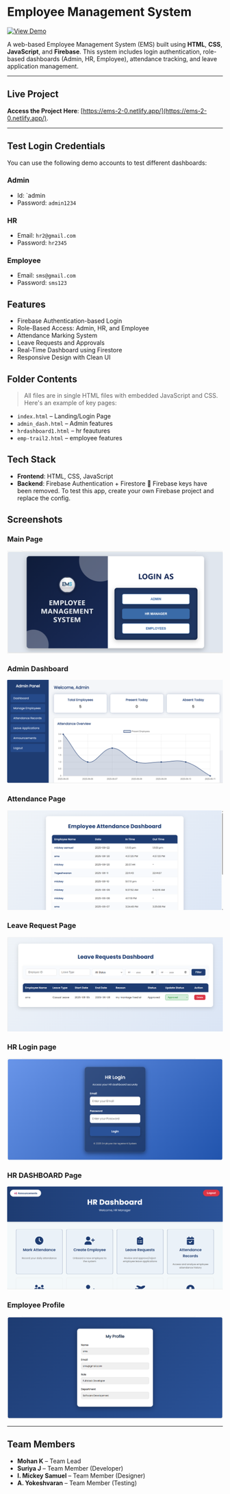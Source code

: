 # Employee Management System 

[![View Demo](https://img.shields.io/badge/Live-Demo-blue)](https://ems-2-0.netlify.app/)

A web-based Employee Management System (EMS) built using **HTML**, **CSS**, **JavaScript**, and **Firebase**. This system includes login authentication, role-based dashboards (Admin, HR, Employee), attendance tracking, and leave application management.

---

##  Live Project

 **Access the Project Here**: [https://ems-2-0.netlify.app/](https://ems-2-0.netlify.app/).

---

##  Test Login Credentials

You can use the following demo accounts to test different dashboards:

###  Admin
- Id: `admin
- Password: `admin1234`

###  HR
- Email: `hr2@gmail.com`
- Password: `hr2345`

###  Employee
- Email: `sms@gmail.com`
- Password: `sms123`



##  Features

-  Firebase Authentication-based Login
-  Role-Based Access: Admin, HR, and Employee
-  Attendance Marking System
-  Leave Requests and Approvals
-  Real-Time Dashboard using Firestore
-  Responsive Design with Clean UI

##  Folder Contents

> All files are in single HTML files with embedded JavaScript and CSS. Here's an example of key pages:

- `index.html` – Landing/Login Page
- `admin_dash.html` – Admin features
- `hrdashboard1.html` – hr feautures
- `emp-trail2.html` – employee features

##  Tech Stack

- **Frontend**: HTML, CSS, JavaScript
- **Backend**: Firebase Authentication + Firestore
🔐 Firebase keys have been removed. To test this app, create your own Firebase project and replace the config.
##  Screenshots

###  Main  Page
![EMS](Screenshots/mainpage.png)

###  Admin Dashboard
![Dashboard](Screenshots/Admindashboard.png)

###  Attendance Page
![Attendance](Screenshots/Empattend.png)

###  Leave Request Page
![Leave](Screenshots/Leave.png)

### HR Login page
![Login page](Screenshots/Hrlogin.png)

### HR DASHBOARD Page
![HR](Screenshots/HRdashboard.png)

### Employee Profile
![Profile ](Screenshots/Profile.png)

---



##  Team Members

- **Mohan K** – Team Lead  
- **Suriya J** – Team Member (Developer)  
- **I. Mickey Samuel** – Team Member (Designer)  
- **A. Yokeshvaran** – Team Member (Testing)



               
             






